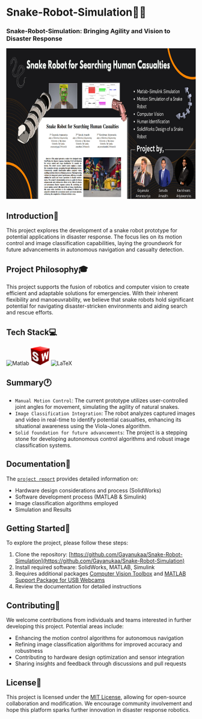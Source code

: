 # Snake-Robot-Simulation🐍🤖

### Snake-Robot-Simulation: Bringing Agility and Vision to Disaster Response

<div>
  <img src="https://github.com/Gayanukaa/Snake-Robot-Simulation/blob/main/Documentation/Snake%20Robot%20Project%20Cover%20(1080%20x%20540%20px).jpg" width="800" height="400"/>
</div>

## Introduction👋
This project explores the development of a snake robot prototype for potential applications in disaster response. The focus lies on its motion control and image classification capabilities, laying the groundwork for future advancements in autonomous navigation and casualty detection.

## Project Philosophy🎓

This project supports the fusion of robotics and computer vision to create efficient and adaptable solutions for emergencies. With their inherent flexibility and manoeuvrability, we believe that snake robots hold significant potential for navigating disaster-stricken environments and aiding search and rescue efforts.

## Tech Stack💻
<p align="left">
<img src="https://upload.wikimedia.org/wikipedia/commons/archive/2/21/20170128174109%21Matlab_Logo.png" width="50" height="50" alt="Matlab"/>

<img src="https://github.com/Gayanukaa/Snake-Robot-Simulation/blob/main/Results/26366303391.png" width="50" height="50" alt="SolidWorks"/>

<img src="https://user-images.githubusercontent.com/49899602/103332150-553fb180-4aac-11eb-8d6f-55f6a647a243.jpg" width="50" height="50" alt="LaTeX" />
</p>

## Summary🕐
- `Manual Motion Control`: The current prototype utilizes user-controlled joint angles for movement, simulating the agility of natural snakes.
- `Image Classification Integration`: The robot analyzes captured images and video in real-time to identify potential casualties, enhancing its situational awareness using the Viola-Jones algorithm.
- `Solid foundation for future advancements`: The project is a stepping stone for developing autonomous control algorithms and robust image classification systems.

## Documentation📄
The [`project report`](https://github.com/Gayanukaa/Snake-Robot-Simulation/blob/main/Documentation/Snake_Robot_for_Searching_Human_Casualties.pdf) provides detailed information on:
- Hardware design considerations and process (SolidWorks)
- Software development process (MATLAB & Simulink)
- Image classification algorithms employed
- Simulation and Results
  
## Getting Started🚀
To explore the project, please follow these steps:
 1) Clone the repository: [https://github.com/Gayanukaa/Snake-Robot-Simulation](https://github.com/Gayanukaa/Snake-Robot-Simulation)
 2) Install required software: SolidWorks, MATLAB, Simulink
 3) Requires additional packages [Computer Vision Toolbox](https://in.mathworks.com/products/computer-vision.html) and [MATLAB Support Package for USB Webcams](https://in.mathworks.com/matlabcentral/fileexchange/45182-matlab-support-package-for-usb-webcams)
 4) Review the documentation for detailed instructions

## Contributing🤝
We welcome contributions from individuals and teams interested in further developing this project. Potential areas include:
 - Enhancing the motion control algorithms for autonomous navigation
 - Refining image classification algorithms for improved accuracy and robustness
 - Contributing to hardware design optimization and sensor integration
 - Sharing insights and feedback through discussions and pull requests
 
## License📄
This project is licensed under the [MIT License](https://choosealicense.com/licenses/mit/), allowing for open-source collaboration and modification. We encourage community involvement and hope this platform sparks further innovation in disaster response robotics.
